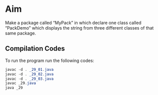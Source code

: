 # Aim
<p>
  Make a package called “MyPack” in which declare one class called “PackDemo” which displays 
the string from three different classes of that same package. 
</p>
<h2>Compilation Codes</h2>
To run the program run the following codes:

```java
javac -d . _29_01.java
javac -d . _29_02.java
javac -d . _29_03.java
javac _29.java
java _29
```
